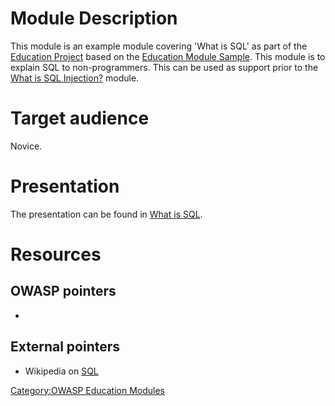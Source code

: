 # Module Description

This module is an example module covering 'What is SQL' as part of the
[Education Project](:Category:OWASP_Education_Project "wikilink") based
on the [Education Module Sample](Education_Module_Sample "wikilink").
This module is to explain SQL to non-programmers. This can be used as
support prior to the [What is SQL
Injection?](Education_Module_What_Is_SQL_Injection "wikilink") module.

# Target audience

Novice.

# Presentation

The presentation can be found in [What is
SQL](:Image:Module_What_is_SQL.zip "wikilink").

# Resources

## OWASP pointers

  -
## External pointers

  - Wikipedia on [SQL](http://en.wikipedia.org/wiki/Sql)

[Category:OWASP Education
Modules](Category:OWASP_Education_Modules "wikilink")